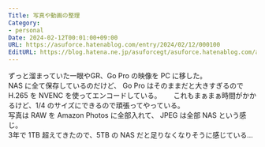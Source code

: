 ```yaml
---
Title: 写真や動画の整理
Category:
- personal
Date: 2024-02-12T00:01:00+09:00
URL: https://asuforce.hatenablog.com/entry/2024/02/12/000100
EditURL: https://blog.hatena.ne.jp/asuforcegt/asuforce.hatenablog.com/atom/entry/6801883189082812879
---
```


ずっと溜まっていた一眼やGR、Go Pro の映像を PC に移した。  
NAS に全て保存しているのだけど、 Go Pro はそのままだと大きすぎるので H.265 を NVENC を使ってエンコードしている。　　
これもまぁまぁ時間がかかるけど、1/4 のサイズにできるので頑張ってやっている。  
写真は RAW を Amazon Photos に全部入れて、 JPEG は全部 NAS という感じ。  
3年で 1TB 超えてきたので、5TB の NAS だと足りなくなりそうに感じている...
